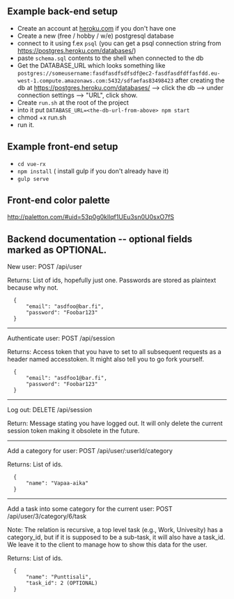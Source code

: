 Example back-end setup
---
- Create an account at [heroku.com](heroku.com) if you don't have one
- Create a new (free / hobby / w/e) postgresql database
- connect to it using f.ex `psql` (you can get a psql connection string from https://postgres.heroku.com/databases/)
- paste `schema.sql` contents to the shell when connected to the db 
- Get the DATABASE_URL which looks something like `postgres://someusername:fasdfasdfsdfsdf@ec2-fasdfasdfdffasfdd.eu-west-1.compute.amazonaws.com:5432/sdfaefas83498423` after creating the db at https://postgres.heroku.com/databases/ --> click the db --> under connection settings --> "URL", click show.
- Create `run.sh`  at the root of the project
- into it put `DATABASE_URL=<the-db-url-from-above> npm start` 
- chmod +x run.sh
- run it.


Example front-end setup
---
- `cd vue-rx`
- `npm install`
( install gulp if you don't already have it)
- `gulp serve`

Front-end color palette
---
http://paletton.com/#uid=53p0g0kllqf1UEu3sn0U0sxO7fS

Backend documentation -- optional fields marked as OPTIONAL.
---
New user: POST /api/user

Returns: List of ids, hopefully just one. Passwords are stored as plaintext because why not.
```
  {
      "email": "asdfoo@bar.fi",
      "password": "Foobar123"
  }
```
---
Authenticate user: POST /api/session

Returns: Access token that you have to set to all subsequent requests as a header named accesstoken. It might also tell you to go fork yourself.
```
  {
      "email": "asdfoo1@bar.fi",
      "password": "Foobar123"
  }
```
---
Log out: DELETE /api/session

Return: Message stating you have logged out. It will only delete the current session token making it obsolete in the future.

---
Add a category for user: POST /api/user/:userId/category

Returns: List of ids.
```
  {
      "name": "Vapaa-aika"
  }
```
---
Add a task into some category for the current user: POST /api/user/3/category/6/task

Note: The relation is recursive, a top level task (e.g., Work, Univesity) has a category_id, but if it is supposed to be a sub-task, it will also have a task_id. We leave it to the client to manage how to show this data for the user.

Returns: List of ids.
```
  {
      "name": "Punttisali",
      "task_id": 2 (OPTIONAL)
  }
```
